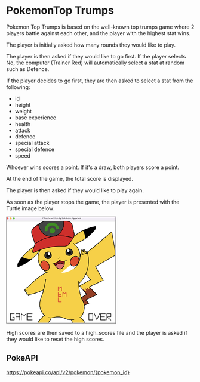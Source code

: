 # PokemonTop Trumps

Pokemon Top Trumps is based on the well-known top trumps game where 2 players battle against each other, and the player with the highest stat wins.

The player is initially asked how many rounds they would like to play.

The player is then asked if they would like to go first. If the player selects No, the computer (Trainer Red) will automatically select a stat at random such as Defence.

If the player decides to go first, they are then asked to select a stat from the following:

- id
- height
- weight
- base experience
- health
- attack
- defence
- special attack
- special defence
- speed 

Whoever wins scores a point. If it's a draw, both players score a point.

At the end of the game, the total score is displayed. 

The player is then asked if they would like to play again.

As soon as the player stops the game, the player is presented with the Turtle image below: 

![Game Over](Assets/game_over.png)

High scores are then saved to a high_scores file and the player is asked if they would like to reset the high scores.


## PokeAPI
https://pokeapi.co/api/v2/pokemon/{pokemon_id}